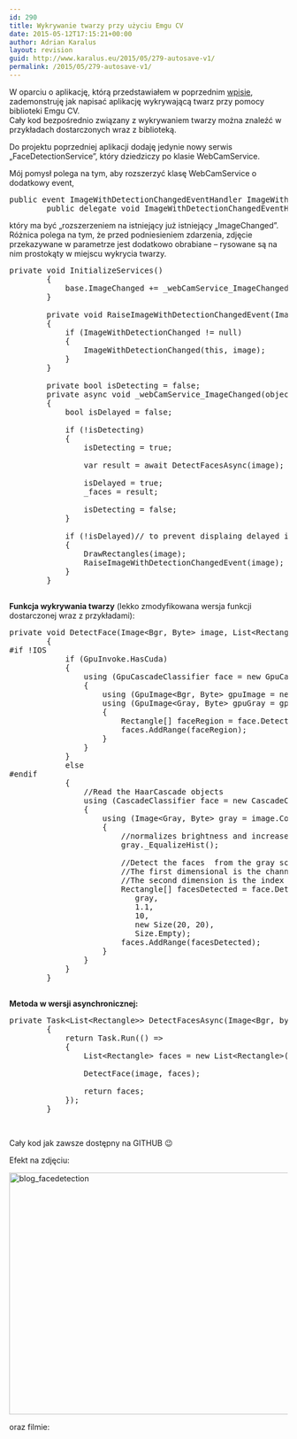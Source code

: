 ```yaml
---
id: 290
title: Wykrywanie twarzy przy użyciu Emgu CV
date: 2015-05-12T17:15:21+00:00
author: Adrian Karalus
layout: revision
guid: http://www.karalus.eu/2015/05/279-autosave-v1/
permalink: /2015/05/279-autosave-v1/
---
```

W oparciu o aplikację, którą przedstawiałem w poprzednim <a href="http://www.karalus.eu/2015/04/obraz-z-kamerki-przy-uzyciu-emgu-cv/" target="_blank">wpisie</a>, zademonstruję jak napisać aplikację wykrywającą twarz przy pomocy biblioteki Emgu CV.  
Cały kod bezpośrednio związany z wykrywaniem twarzy można znaleźć w przykładach dostarczonych wraz z biblioteką.

Do projektu poprzedniej aplikacji dodaję jedynie nowy serwis &#8222;FaceDetectionService&#8221;, który dziedziczy po klasie WebCamService.

Mój pomysł polega na tym, aby rozszerzyć klasę WebCamService o dodatkowy event,

<pre class="brush: csharp; title: ; notranslate" title="">public event ImageWithDetectionChangedEventHandler ImageWithDetectionChanged;
        public delegate void ImageWithDetectionChangedEventHandler(object sender, Image&lt;Bgr, Byte&gt; image);
</pre>

który ma być &#8222;rozszerzeniem na istniejący już istniejący &#8222;ImageChanged&#8221;.  
Różnica polega na tym, że przed podniesieniem zdarzenia, zdjęcie przekazywane w parametrze jest dodatkowo obrabiane &#8211; rysowane są na nim prostokąty w miejscu wykrycia twarzy.

<pre class="brush: csharp; title: ; notranslate" title="">private void InitializeServices()
        {
            base.ImageChanged += _webCamService_ImageChanged;
        }

        private void RaiseImageWithDetectionChangedEvent(Image&lt;Bgr, Byte&gt; image)
        {
            if (ImageWithDetectionChanged != null)
            {
                ImageWithDetectionChanged(this, image);
            }
        }

        private bool isDetecting = false;
        private async void _webCamService_ImageChanged(object sender, Image&lt;Bgr, byte&gt; image)
        {
            bool isDelayed = false;

            if (!isDetecting)
            {
                isDetecting = true;

                var result = await DetectFacesAsync(image);

                isDelayed = true;
                _faces = result;

                isDetecting = false;
            }

            if (!isDelayed)// to prevent displaing delayed image
            {
                DrawRectangles(image);
                RaiseImageWithDetectionChangedEvent(image);
            }
        }

</pre>

**Funkcja wykrywania twarzy** (lekko zmodyfikowana wersja funkcji dostarczonej wraz z przykładami):

<pre class="brush: csharp; title: ; notranslate" title="">private void DetectFace(Image&lt;Bgr, Byte&gt; image, List&lt;Rectangle&gt; faces)
        {
#if !IOS
            if (GpuInvoke.HasCuda)
            {
                using (GpuCascadeClassifier face = new GpuCascadeClassifier(_faceFileName))
                {
                    using (GpuImage&lt;Bgr, Byte&gt; gpuImage = new GpuImage&lt;Bgr, byte&gt;(image))
                    using (GpuImage&lt;Gray, Byte&gt; gpuGray = gpuImage.Convert&lt;Gray, Byte&gt;())
                    {
                        Rectangle[] faceRegion = face.DetectMultiScale(gpuGray, 1.1, 10, Size.Empty);
                        faces.AddRange(faceRegion);
                    }
                }
            }
            else
#endif
            {
                //Read the HaarCascade objects
                using (CascadeClassifier face = new CascadeClassifier(_faceFileName))
                {
                    using (Image&lt;Gray, Byte&gt; gray = image.Convert&lt;Gray, Byte&gt;()) //Convert it to Grayscale
                    {
                        //normalizes brightness and increases contrast of the image
                        gray._EqualizeHist();

                        //Detect the faces  from the gray scale image and store the locations as rectangle
                        //The first dimensional is the channel
                        //The second dimension is the index of the rectangle in the specific channel
                        Rectangle[] facesDetected = face.DetectMultiScale(
                           gray,
                           1.1,
                           10,
                           new Size(20, 20),
                           Size.Empty);
                        faces.AddRange(facesDetected);
                    }
                }
            }
        }

</pre>

**Metoda w wersji asynchronicznej:**

<pre class="brush: csharp; title: ; notranslate" title="">private Task&lt;List&lt;Rectangle&gt;&gt; DetectFacesAsync(Image&lt;Bgr, byte&gt; image)
        {
            return Task.Run(() =&gt;
            {
                List&lt;Rectangle&gt; faces = new List&lt;Rectangle&gt;();

                DetectFace(image, faces);

                return faces;
            });
        }
</pre>

&nbsp;

Cały kod jak zawsze dostępny na GITHUB 😉

Efekt na zdjęciu:

[<img class="alignnone size-full wp-image-282" src="https://i2.wp.com/www.karalus.eu/wp-content/uploads/2015/05/blog_facedetection.png?resize=657%2C437" alt="blog_facedetection" width="657" height="437" srcset="https://i2.wp.com/www.karalus.eu/wp-content/uploads/2015/05/blog_facedetection.png?w=657 657w, https://i2.wp.com/www.karalus.eu/wp-content/uploads/2015/05/blog_facedetection.png?resize=300%2C200 300w" sizes="(max-width: 657px) 100vw, 657px" data-recalc-dims="1" />](https://i2.wp.com/www.karalus.eu/wp-content/uploads/2015/05/blog_facedetection.png)

oraz filmie:

<span class="embed-youtube" style="text-align:center; display: block;"></span>